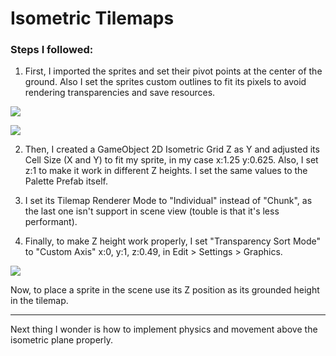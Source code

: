 # Isometric Tilemaps

### Steps I followed:

1. First, I imported the sprites and set their pivot points at the center of the ground. Also I set the sprites custom outlines to fit its pixels to avoid rendering transparencies and save resources.

![](https://i.gyazo.com/9a2e7bd7015e6177ddce4dda5534bf2a.png)

![](https://i.gyazo.com/9d068b25209d70ab9ac11863c394bce1.png)

2. Then, I created a GameObject 2D Isometric Grid Z as Y and adjusted its Cell Size (X and Y) to fit my sprite, in my case x:1.25 y:0.625. Also, I set z:1 to make it work in different Z heights. I set the same values to the Palette Prefab itself.

3. I set its Tilemap Renderer Mode to "Individual" instead of "Chunk", as the last one isn't support in scene view (touble is that it's less performant).

4. Finally, to make Z height work properly, I set "Transparency Sort Mode" to "Custom Axis" x:0, y:1, z:0.49, in Edit > Settings > Graphics.

![](https://i.gyazo.com/4f7e21da0193ab9d6a7b41e70fa690c7.png)

Now, to place a sprite in the scene use its Z position as its grounded height in the tilemap.

---

Next thing I wonder is how to implement physics and movement above the isometric plane properly.

